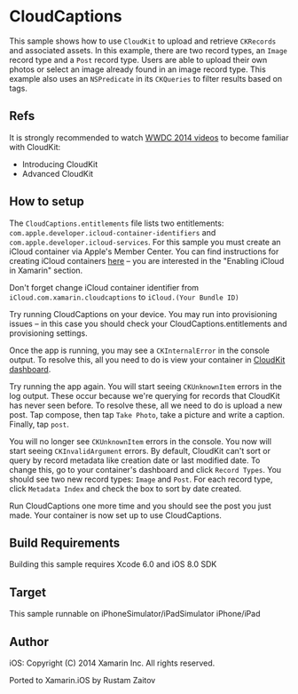 CloudCaptions
==============
This sample shows how to use `CloudKit` to upload and retrieve `CKRecords` and associated assets. In this example, there are two record types, an `Image` record type and a `Post` record type. Users are able to upload their own photos or select an image already found in an image record type. This example also uses an `NSPredicate` in its `CKQueries` to filter results based on tags.

Refs
----
It is strongly recommended to watch [WWDC 2014 videos](https://developer.apple.com/videos/wwdc/2014/) to become familiar with CloudKit:

* Introducing CloudKit
* Advanced CloudKit

How to setup
------------
The `CloudCaptions.entitlements` file lists two entitlements: `com.apple.developer.icloud-container-identifiers` and `com.apple.developer.icloud-services`. For this sample you must create an iCloud container via Apple's Member Center. You can find  instructions for creating iCloud containers [here](http://developer.xamarin.com/guides/ios/platform_features/introduction_to_the_document_picker/) – you are interested in the "Enabling iCloud in Xamarin" section.

Don't forget change iCloud container identifier from `iCloud.com.xamarin.cloudcaptions` to `iCloud.(Your Bundle ID)`

Try running CloudCaptions on your device. You may run into provisioning issues – in this case you should check your CloudCaptions.entitlements and provisioning settings.

Once the app is running, you may see a `CKInternalError` in the console output. To resolve this, all you need to do is view your container in [CloudKit dashboard](https://icloud.developer.apple.com/dashboard/).

Try running the app again. You will start seeing `CKUnknownItem` errors in the log output. These occur because we're querying for records that CloudKit has never seen before. To resolve these, all we need to do is upload a new post. Tap compose, then tap `Take Photo`, take a picture and write a caption. Finally, tap `post`.

You will no longer see `CKUnknownItem` errors in the console. You now will start seeing `CKInvalidArgument` errors. By default, CloudKit can't sort or query by record metadata like creation date or last modified date. To change this, go to your container's dashboard and click `Record Types`. You should see two new record types: `Image` and `Post`. For each record type, click `Metadata Index` and check the box to sort by date created.

Run CloudCaptions one more time and you should see the post you just made. Your container is now set up to use CloudCaptions.


Build Requirements
------------------

Building this sample requires Xcode 6.0 and iOS 8.0 SDK

Target
------
This sample runnable on iPhoneSimulator/iPadSimulator iPhone/iPad

Author
------ 
iOS:
Copyright (C) 2014 Xamarin Inc. All rights reserved.

Ported to Xamarin.iOS by Rustam Zaitov
